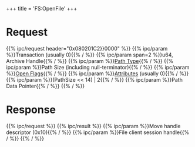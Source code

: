 +++
title = 'FS:OpenFile'
+++

# Request

{{% ipc/request header="0x080201C2}}0000" %}}
{{% ipc/param %}}Transaction (usually 0){{% / %}}
{{% ipc/param span=2 %}}u64, Archive Handle{{% / %}}
{{% ipc/param %}}[Path Type](Filesystem_services#pathtype "wikilink"){{% / %}}
{{% ipc/param %}}Path Size (including null-terminator){{% / %}}
{{% ipc/param %}}[Open Flags](Filesystem_services#openflags "wikilink"){{% / %}}
{{% ipc/param %}}[Attributes](Filesystem_services#attributes "wikilink") (usually 0){{% / %}}
{{% ipc/param %}}(PathSize \<\< 14) \| 2{{% / %}}
{{% ipc/param %}}Path Data Pointer{{% / %}}
{{% / %}}

# Response

{{% ipc/request %}}
{{% ipc/result %}}
{{% ipc/param %}}Move handle descriptor (0x10){{% / %}}
{{% ipc/param %}}File client session handle{{% / %}}
{{% / %}}
